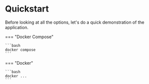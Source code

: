 # Quickstart

Before looking at all the options, let's do a quick demonstration of the application.

=== "Docker Compose"

    ```bash
    docker compose
    ```

=== "Docker"

    ```bash
    docker ...
    ```
